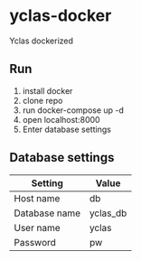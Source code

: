 # yclas-docker
Yclas dockerized

## Run
1. install docker
2. clone repo
3. run docker-compose up -d
4. open localhost:8000
5. Enter database settings

## Database settings

| Setting       | Value    |
|---------------|----------|
| Host name     | db       |
| Database name | yclas_db |
| User name     | yclas    |
| Password      | pw       |
